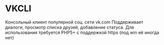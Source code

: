 # VKCLI
Консольный клиент популярной соц. сети vk.com
Поддерживает диалоги, просмотр списка друзей, добавление статуса.
Для использования требуется PHP5+ с поддержкой https (под win её иногда нет)

